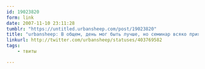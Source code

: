```yaml
---
id: 19023820
form: link
date: 2007-11-10 23:11:28
tumblr: "https://untitled.urbansheep.com/post/19023820"
title: "urbansheep: В общем, день мог быть лучше, но семинар всяко приятнее автопилотного веселья дома. Не хватает разговоров! С картинками! Емае. Ждем завтра."
linkurl: http://twitter.com/urbansheep/statuses/403769582
tags:
    - твиты

---
```


